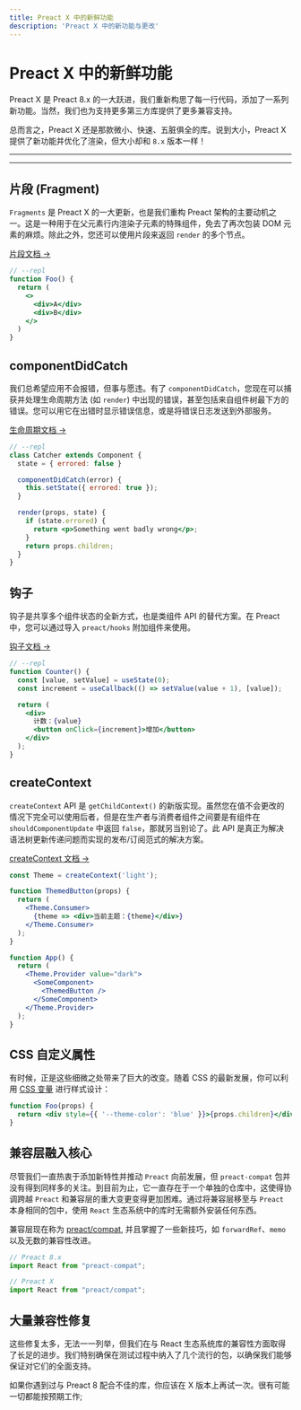 ```yaml
---
title: Preact X 中的新鲜功能
description: 'Preact X 中的新功能与更改'
---
```


# Preact X 中的新鲜功能

Preact X 是 Preact 8.x 的一大跃进，我们重新构思了每一行代码，添加了一系列新功能。当然，我们也为支持更多第三方库提供了更多兼容支持。

总而言之，Preact X 还是那款微小、快速、五脏俱全的库。说到大小，Preact X 提供了新功能并优化了渲染，但大小却和 `8.x` 版本一样！

---

<toc></toc>

---

## 片段 (Fragment)

`Fragments` 是 Preact X 的一大更新，也是我们重构 Preact 架构的主要动机之一。这是一种用于在父元素行内渲染子元素的特殊组件，免去了再次包装 DOM 元素的麻烦。除此之外，您还可以使用片段来返回 `render` 的多个节点。

[片段文档 →](/guide/v10/components#片段-fragment)

```jsx
// --repl
function Foo() {
  return (
    <>
      <div>A</div>
      <div>B</div>
    </>
  )
}
```

## componentDidCatch

我们总希望应用不会报错，但事与愿违。有了 `componentDidCatch`，您现在可以捕获并处理生命周期方法 (如 `render`) 中出现的错误，甚至包括来自组件树最下方的错误。您可以用它在出错时显示错误信息，或是将错误日志发送到外部服务。

[生命周期文档 →](/guide/v10/components#componentdidcatch)

```jsx
// --repl
class Catcher extends Component {
  state = { errored: false }

  componentDidCatch(error) {
    this.setState({ errored: true });
  }

  render(props, state) {
    if (state.errored) {
      return <p>Something went badly wrong</p>;
    }
    return props.children;
  }
}
```

## 钩子

钩子是共享多个组件状态的全新方式，也是类组件 API 的替代方案。在 Preact 中，您可以通过导入 `preact/hooks` 附加组件来使用。

[钩子文档 →](/guide/v10/hooks)

```jsx
// --repl
function Counter() {
  const [value, setValue] = useState(0);
  const increment = useCallback(() => setValue(value + 1), [value]);

  return (
    <div>
      计数：{value}
      <button onClick={increment}>增加</button>
    </div>
  );
}
```

## createContext

`createContext` API 是 `getChildContext()` 的新版实现。虽然您在值不会更改的情况下完全可以使用后者，但是在生产者与消费者组件之间要是有组件在 `shouldComponentUpdate` 中返回 `false`，那就另当别论了。此 API 是真正为解决语法树更新传递问题而实现的发布/订阅范式的解决方案。

[createContext 文档 →](/guide/v10/context#createcontext)

```jsx
const Theme = createContext('light');

function ThemedButton(props) {
  return (
    <Theme.Consumer>
      {theme => <div>当前主题：{theme}</div>}
    </Theme.Consumer>
  );
}

function App() {
  return (
    <Theme.Provider value="dark">
      <SomeComponent>
        <ThemedButton />
      </SomeComponent>
    </Theme.Provider>
  );
}
```

## CSS 自定义属性

有时候，正是这些细微之处带来了巨大的改变。随着 CSS 的最新发展，你可以利用 [CSS 变量](https://developer.mozilla.org/en-US/docs/Web/CSS/--*) 进行样式设计：

```jsx
function Foo(props) {
  return <div style={{ '--theme-color': 'blue' }}>{props.children}</div>;
}
```

## 兼容层融入核心

尽管我们一直热衷于添加新特性并推动 `Preact` 向前发展，但 `preact-compat` 包并没有得到同样多的关注。到目前为止，它一直存在于一个单独的仓库中，这使得协调跨越 `Preact` 和兼容层的重大变更变得更加困难。通过将兼容层移至与 `Preact` 本身相同的包中，使用 `React` 生态系统中的库时无需额外安装任何东西。

兼容层现在称为 [preact/compat](/guide/v10/differences-to-react#features-exclusive-to-preactcompat), 并且掌握了一些新技巧，如 `forwardRef`、`memo` 以及无数的兼容性改进。

```js
// Preact 8.x
import React from "preact-compat";

// Preact X
import React from "preact/compat";
```

## 大量兼容性修复

这些修复太多，无法一一列举，但我们在与 React 生态系统库的兼容性方面取得了长足的进步。我们特别确保在测试过程中纳入了几个流行的包，以确保我们能够保证对它们的全面支持。

如果你遇到过与 Preact 8 配合不佳的库，你应该在 X 版本上再试一次。很有可能一切都能按预期工作;